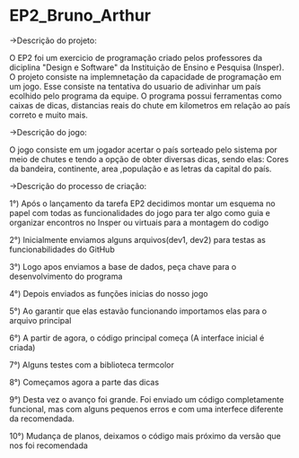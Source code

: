 # EP2_Bruno_Arthur

->Descrição do projeto: 

O EP2 foi um exercicio de programação criado pelos professores da diciplina "Design e Software" da Instituição de Ensino e Pesquisa (Insper). O projeto consiste na implemnetação da capacidade de programação em um jogo. Esse consiste na tentativa do usuario de adivinhar um país ecolhido pelo programa da equipe. O programa possui ferramentas como caixas de dicas, distancias reais do chute em kilometros em relação ao país correto e muito mais.

->Descrição do jogo: 

O jogo consiste em um jogador acertar o país sorteado pelo sistema por meio de chutes e tendo a opção de obter diversas dicas, sendo elas:  Cores da bandeira, continente, area ,população e  as letras da capital do país.

->Descrição do processo de criação:

1°)
Após o lançamento da tarefa EP2 decidimos montar um esquema no papel com todas as funcionalidades do jogo para ter algo como guia e organizar encontros no Insper ou virtuais para a montagem do codigo

2°)
Inicialmente enviamos alguns arquivos(dev1, dev2) para testas as funcionabilidades do GitHub

3°)
Logo apos enviamos a base de dados, peça chave para o desenvolvimento do programa

4°)
Depois enviados as funções inicias do nosso jogo

5°)
Ao garantir que elas estavão funcionando importamos elas para o arquivo principal 

6°)
A partir de agora, o código principal começa (A interface inicial é criada)

7°)
Alguns testes com a biblioteca termcolor

8°)
Começamos agora a parte das dicas

9°)
Desta vez o avanço foi grande. Foi enviado um código completamente funcional, mas com alguns pequenos erros e com uma interfece diferente da recomendada.

10°)
Mudança de planos, deixamos o código mais próximo da versão que nos foi recomendada

